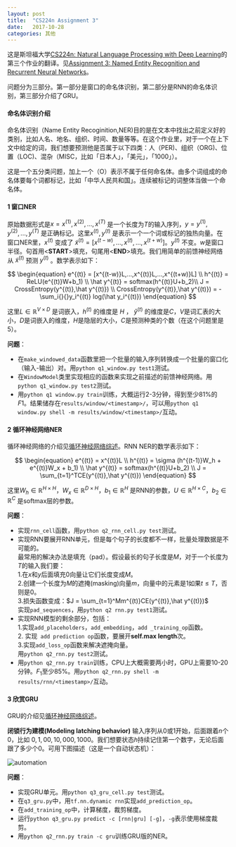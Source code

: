 ```yaml
---
layout: post
title:  "CS224n Assignment 3"
date:   2017-10-28
categories: 其他
---
```


这是斯坦福大学[CS224n: Natural Language Processing with Deep Learning](http://web.stanford.edu/class/cs224n/assignment3/index.html)的第三个作业的翻译。见[Assignment 3: Named Entity Recognition and Recurrent Neural Networks](https://github.com/NLPpupil/cs224n_assignment3)。

问题分为三部分。第一部分是窗口的命名体识别，第二部分是RNN的命名体识别，第三部分介绍了GRU。

#### 命名体识别介绍
命名体识别（Name Entity Recoginition,NER)目的是在文本中找出之前定义好的类别，比如人名、地名、组织、时间、数量等等。在这个作业里，对于一个在上下文中给定的词，我们想要预测他是否属于以下四类：人（PER)、组织（ORG)、位置（LOC)、混杂（MISC，比如「日本人」，「美元」，「1000」）。

这是一个五分类问题，加上一个（O）表示不属于任何命名体。由多个词组成的命名体要每个词都标记，比如「中华人民共和国」。连续被标记的词整体当做一个命名体。

#### 1 窗口NER
原始数据形式是$x = x^{(1)},x^{(2)},...,x^{(T)}$ 是一个长度为$T$的输入序列，$y=y^{(1)},y^{(2)},...,y^{(T)}$ 是正确标记。这里$x^{(t)},y^{(t)}$ 是表示一个一个词或标记的独热向量。在窗口NER里，$x^{(t)}$ 变成了 $\widetilde{x}^{(t)}=[x^{(t-w)},...,x^{(t)},...,x^{(t+w)}]$。$y^{(t)}$ 不变。$w$是窗口半径。句首用<**START**>填充，句尾用<**END**>填充。我们用简单的前馈神经网络从 $\widetilde{x}^{(t)}$ 预测 $y^{(t)}$ 。数学表示如下：

$$
\begin{equation}
e^{(t)} = [x^{(t-w)}L,...,x^{(t)}L,...,x^{(t+w)}L] \\
h^{(t)} = ReLU(e^{(t)}W+b_1) \\
\hat y^{(t)} = softmax(h^{(t)}U+b_2)\\
J = CrossEntropy(y^{(t)},\hat y^{(t)}) \\
CrossEntropy(y^{(t)},\hat y^{(t)}) = - \sum_i{}{}y_i^{(t)} log(\hat y_i^{(t)})
\end{equation}
$$

这里$L \in \mathbb{R}^{V \times D}$ 是词嵌入，$h^{(t)}$ 的维度是 $H$ ， $\hat y^{(t)}$ 的维度是$C$，$V$是词汇表的大小，$D$是词嵌入的维度，$H$是隐层的大小，$C$是预测种类的个数（在这个问题里是5）。

**问题**：
- 在`make_windowed_data`函数里把一个批量的输入序列转换成一个批量的窗口化（输入-输出）对。用`python q1_window.py test1`测试。
- 在`WindowModel`类里实现相应的函数来实现之前描述的前馈神经网络。用`python q1_window.py test2`测试。
- 用`python q1 window.py train`训练，大概运行2-3分钟，得到至少81%的$F1$。结果储存在`results/window/<timestamp>/`，可以用`python q1 window.py shell -m results/window/<timestamp>/`互动。

#### 2 循环神经网络NER
循环神经网络的介绍见[循环神经网络综述](https://nlppupil.github.io/%E6%B7%B1%E5%BA%A6%E5%AD%A6%E4%B9%A0/2017/10/04/%E5%BE%AA%E7%8E%AF%E7%A5%9E%E7%BB%8F%E7%BD%91%E7%BB%9C%E7%BB%BC%E8%BF%B0.html)。RNN NER的数学表示如下：

$$
\begin{equation}
e^{(t)} = x^{(t)}L \\
h^{(t)} = \sigma (h^{(t-1)}W_h + e^{(t)}W_x + b_1) \\
\hat y^{(t)} = softmax(h^{(t)}U+b_2) \\
J = \sum_{t=1}^TCE(y^{(t)},\hat y^{(t)})
\end{equation}
$$

这里$W_h \in \mathbb{R}^{H\times H}$，$W_x \in \mathbb{R}^{D\times H}$，$b_1 \in \mathbb{R}^{H}$ 是RNN的参数，$U \in \mathbb{R}^{H\times C}$，$b_2  \in \mathbb{R}^{C}$ 是softmax层的参数。

**问题**：
- 实现`rnn_cell`函数，用`python q2_rnn_cell.py test`测试。
- 实现RNN要展开RNN单元，但是每个句子的长度都不一样，批量处理数据是不可能的。<br>最常用的解决办法是填充（pad）。假设最长的句子长度是$M$，对于一个长度为$T$的输入我们要：<br>1.在$x$和$y$后面填充$0$向量让它们长度变成$M$。<br>2.创建一个长度为$M$的遮掩(masking)向量$m$，向量中的元素是$1$如果$t \leq T$，否则是$0$。 <br> 3.损失函数变成：$J = \sum_{t=1}^Mm^{(t)}CE(y^{(t)},\hat y^{(t)})$ <br> 实现`pad_sequences`，用`python q2 rnn.py test1`测试。
- 实现RNN模型的剩余部分，包括：<br> 1.实现`add_placeholders`，`add_embedding`，`add _training_op`函数。<br> 2. 实现` add prediction op`函数，要展开**self.max length**次。<br>3.实现`add_loss_op`函数来解决遮掩向量。<br> 用`python q2_rnn.py test2`测试。
- 用`python q2_rnn.py train`训练，CPU上大概需要两小时，GPU上需要10-20分钟。$F_1$至少85%。用`python q2_rnn.py shell -m results/rnn/<timestamp>/`互动。

#### 3 欣赏GRU
GRU的介绍见[循环神经网络综述](https://nlppupil.github.io/%E6%B7%B1%E5%BA%A6%E5%AD%A6%E4%B9%A0/2017/10/04/%E5%BE%AA%E7%8E%AF%E7%A5%9E%E7%BB%8F%E7%BD%91%E7%BB%9C%E7%BB%BC%E8%BF%B0.html)。

**闭锁行为建模(Modeling latching behavior)** 输入序列从$0$或$1$开始，后面跟着$n$个$0$，比如 $0,1,00,10,000,1000$。我们想要状态$h$持续记住第一个数字，无论后面跟了多少个$0$。可用下图描述（这是一个自动状态机）：

![automation](https://nlppupil.github.io/images/automation.png)

**问题**：
- 实现GRU单元。用`python q3_gru_cell.py test`测试。
- 在`q3_gru.py`中，用`tf.nn.dynamic rnn`实现`add_prediction_op`。
- 在`add_training_op`中，计算梯度，裁剪梯度。
- 运行`python q3_gru.py predict -c [rnn|gru] [-g]`，`-g`表示使用梯度裁剪。
- 用`python q2_rnn.py train -c gru`训练GRU版的NER。
